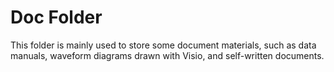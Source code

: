 # Doc Folder

This folder is mainly used to store some document materials, such as data manuals, waveform diagrams drawn with Visio, and self-written documents.
